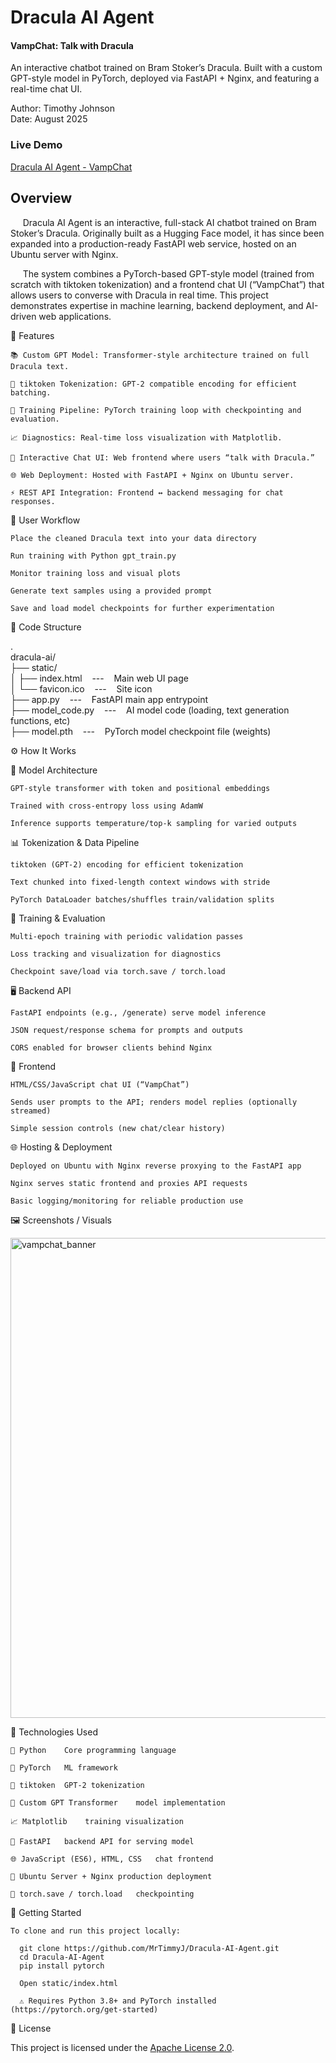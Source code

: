 # Dracula AI Agent
#### VampChat: Talk with Dracula

An interactive chatbot trained on Bram Stoker’s Dracula.
Built with a custom GPT-style model in PyTorch, deployed via FastAPI + Nginx, and featuring a real-time chat UI.

Author: Timothy Johnson <br>
Date: August 2025

### Live Demo

[Dracula AI Agent - VampChat](http://143.198.51.64/dracula-ai/)

## Overview

&nbsp;&nbsp;&nbsp;&nbsp; Dracula AI Agent is an interactive, full-stack AI chatbot trained on Bram Stoker’s Dracula. Originally built as a Hugging Face model, it has since been expanded into a production-ready FastAPI web service, hosted on an Ubuntu server with Nginx.

&nbsp;&nbsp;&nbsp;&nbsp; The system combines a PyTorch-based GPT-style model (trained from scratch with tiktoken tokenization) and a frontend chat UI (“VampChat”) that allows users to converse with Dracula in real time. This project demonstrates expertise in machine learning, backend deployment, and AI-driven web applications.

🧩 Features

    📚 Custom GPT Model: Transformer-style architecture trained on full Dracula text.

    🔡 tiktoken Tokenization: GPT-2 compatible encoding for efficient batching.

    🔁 Training Pipeline: PyTorch training loop with checkpointing and evaluation.

    📈 Diagnostics: Real-time loss visualization with Matplotlib.

    🧛 Interactive Chat UI: Web frontend where users “talk with Dracula.”

    🌐 Web Deployment: Hosted with FastAPI + Nginx on Ubuntu server.

    ⚡ REST API Integration: Frontend ↔ backend messaging for chat responses.

🔄 User Workflow

    Place the cleaned Dracula text into your data directory

    Run training with Python gpt_train.py

    Monitor training loss and visual plots

    Generate text samples using a provided prompt

    Save and load model checkpoints for further experimentation

📁 Code Structure

.<br>
dracula-ai/<br>
├── static/<br> 
│   ├── index.html &nbsp;&nbsp;&nbsp;---&nbsp;&nbsp;&nbsp; Main web UI page<br>
│   └── favicon.ico &nbsp;&nbsp;&nbsp;---&nbsp;&nbsp;&nbsp; Site icon<br>
├── app.py &nbsp;&nbsp;&nbsp;---&nbsp;&nbsp;&nbsp; FastAPI main app entrypoint<br>
├── model_code.py &nbsp;&nbsp;&nbsp;---&nbsp;&nbsp;&nbsp; AI model code (loading, text generation functions, etc)<br>
├── model.pth &nbsp;&nbsp;&nbsp;---&nbsp;&nbsp;&nbsp; PyTorch model checkpoint file (weights)<br>

⚙️ How It Works

🧠 Model Architecture

    GPT-style transformer with token and positional embeddings
    
    Trained with cross-entropy loss using AdamW
    
    Inference supports temperature/top-k sampling for varied outputs

📊 Tokenization & Data Pipeline

    tiktoken (GPT-2) encoding for efficient tokenization
    
    Text chunked into fixed-length context windows with stride
    
    PyTorch DataLoader batches/shuffles train/validation splits

🧪 Training & Evaluation

    Multi-epoch training with periodic validation passes
    
    Loss tracking and visualization for diagnostics
    
    Checkpoint save/load via torch.save / torch.load

🖥️ Backend API

    FastAPI endpoints (e.g., /generate) serve model inference
    
    JSON request/response schema for prompts and outputs
    
    CORS enabled for browser clients behind Nginx

💬 Frontend

    HTML/CSS/JavaScript chat UI (“VampChat”)
    
    Sends user prompts to the API; renders model replies (optionally streamed)
    
    Simple session controls (new chat/clear history)

🌐 Hosting & Deployment
    
    Deployed on Ubuntu with Nginx reverse proxying to the FastAPI app
    
    Nginx serves static frontend and proxies API requests
    
    Basic logging/monitoring for reliable production use

🖼️ Screenshots / Visuals

<img width="1024" height="768" alt="vampchat_banner" src="https://github.com/user-attachments/assets/73fd4f8f-6e22-4fd6-8626-e3e49db6d27a" />

🧰 Technologies Used

    🐍 Python	Core programming language
    
    🔦 PyTorch	ML framework
    
    🔡 tiktoken	GPT-2 tokenization
    
    🧠 Custom GPT Transformer	model implementation
    
    📈 Matplotlib	training visualization
    
    🚀 FastAPI	backend API for serving model
    
    🌐 JavaScript (ES6), HTML, CSS	chat frontend

    🐧 Ubuntu Server + Nginx	production deployment

    💾 torch.save / torch.load	checkpointing

🚀 Getting Started

    To clone and run this project locally:

      git clone https://github.com/MrTimmyJ/Dracula-AI-Agent.git
      cd Dracula-AI-Agent
      pip install pytorch

      Open static/index.html

      ⚠️ Requires Python 3.8+ and PyTorch installed (https://pytorch.org/get-started)

🪪 License

This project is licensed under the [Apache License 2.0](https://www.apache.org/licenses/LICENSE-2.0).
